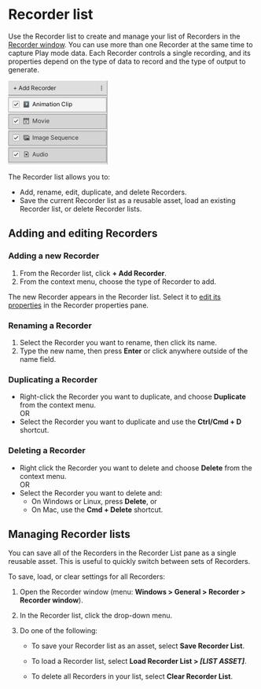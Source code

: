 # Recorder list

Use the Recorder list to create and manage your list of Recorders in the [Recorder window](RecordingRecorderWindow.md). You can use more than one Recorder at the same time to capture Play mode data. Each Recorder controls a single recording, and its properties depend on the type of data to record and the type of output to generate.

![](Images/RecorderList.png)

The Recorder list allows you to:

- Add, rename, edit, duplicate, and delete Recorders.
- Save the current Recorder list as a reusable asset, load an existing Recorder list, or delete Recorder lists.

## Adding and editing Recorders

### Adding a new Recorder

1. From the Recorder list, click **+ Add Recorder**.
1. From the context menu, choose the type of Recorder to add.

The new Recorder appears in the Recorder list. Select it to [edit its properties](RecorderProperties.md) in the Recorder properties pane.

### Renaming a Recorder

1. Select the Recorder you want to rename, then click its name.
2. Type the new name, then press **Enter** or click anywhere outside of the name field.

### Duplicating a Recorder

* Right-click the Recorder you want to duplicate, and choose **Duplicate** from the context menu.
<br />OR
* Select the Recorder you want to duplicate and use the **Ctrl/Cmd + D** shortcut.

### Deleting a Recorder

* Right click the Recorder you want to delete and choose **Delete** from the context menu.
<br />OR
* Select the Recorder you want to delete and:
  * On Windows or Linux, press **Delete**, or
  * On Mac, use the **Cmd + Delete** shortcut.

<a name="ManageRecorderLists"></a>
## Managing Recorder lists

You can save all of the Recorders in the Recorder List pane as a single reusable asset. This is useful to quickly switch between sets of Recorders.

To save, load, or clear settings for all Recorders:

1. Open the Recorder window (menu: **Windows > General > Recorder > Recorder window**).

2. In the Recorder list, click the drop-down menu.

3. Do one of the following:

    * To save your Recorder list as an asset, select **Save Recorder List**.

    * To load a Recorder list, select **Load Recorder List > _[LIST ASSET]_**.

    * To delete all Recorders in your list, select **Clear Recorder List**.
